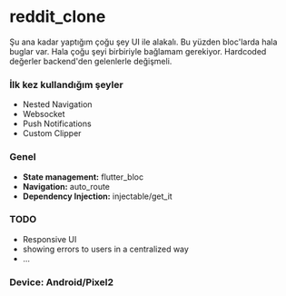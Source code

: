 # reddit_clone

Şu ana kadar yaptığım çoğu şey UI ile alakalı. Bu yüzden bloc'larda hala buglar var. Hala çoğu şeyi birbiriyle bağlamam gerekiyor. Hardcoded değerler backend'den gelenlerle değişmeli.

### **İlk kez kullandığım şeyler**
- Nested Navigation
- Websocket
- Push Notifications
- Custom Clipper

### **Genel** 
- **State management:** flutter_bloc
- **Navigation:** auto_route
- **Dependency Injection:** injectable/get_it


### **TODO**
- Responsive UI
- showing errors to users in a centralized way 
- ...




### **Device: Android/Pixel2**